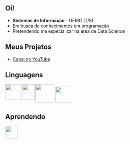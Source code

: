 <h2>Oi!</h2>
<ul>
  <li><b>Sistemas de Informação</b> - UEMG (7/8)</li>
  <li>Em busca de conhecimentos em programação</li>
  <li>Pretendendo me especializar na área de Data Science</li>
</ul>
<h2>Meus Projetos</h2>
<ul>
  <li><a href="https://youtube.com/@git-mare">Canal no YouTube</a></li>
</ul>
<h2>Linguagens</h2>
<img src="https://imgur.com/2briqaU.png" align="left" width="50px" height="50px"> 
<img src="https://i.imgur.com/0fL5s7a.png" align="left" width="40px" height="50px">
<img src="https://i.imgur.com/u7B14kl.png" width="60px" height="58px">
<img src="https://i.imgur.com/r6dusMD.png" width="50px" height="50px">

<br>
<h2>Aprendendo</h2>
<img src="https://i.imgur.com/5Htw0VL.png" width="40px" align="left" height="40px">
